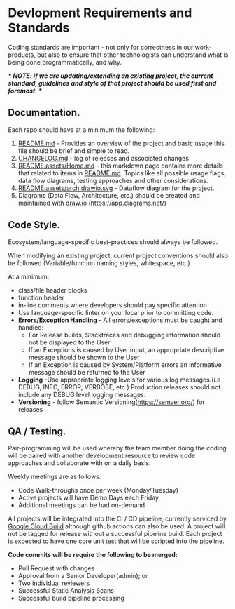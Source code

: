 # Devlopment Requirements and Standards

Coding standards are important - not only for correctness in our work-products, but also to ensure that other technologists can understand what is being done programmatically, and why.

 

***\* NOTE: if we are updating/extending an existing project, the current standard, guidelines and style of that project should be used first and foremost. \****

## Documentation.

Each repo should have at a minimum the following:

1. [README.md](http://README.md) - Provides an overview of the project and basic usage this file should be brief and simple to read.
2. [CHANGELOG.md](http://CHANGELOG.md) - log of releases and associated changes
3. [README.assets/Home.md](http://README.assets/Home.md) - this markdown page contains more details that related to items in [README.md](http://README.md).  Topics like all possible usage flags, data flow diagrams, testing approaches and other considerations.
4. [README.assets/arch.drawio.svg](http://README.assets/arch.drawio.svg) - Dataflow diagram for the project.
5. Diagrams (Data Flow, Architecture, etc.) should be created and maintained with [draw.io](http://draw.io) (https://app.diagrams.net/)
   
   

## Code Style.

Ecosystem/language-specific best-practices should always be followed.  

When modifying an existing project, current project conventions should also be followed.(Variable/function naming styles, whitespace, etc.)

At a minimum:

- class/file header blocks
- function header
- in-line comments where developers should pay specific attention
- Use language-specific linter on your local prior to committing code.
- **Errors/Exception Handling -** All errors/exceptions must be caught and handled:
  - For Release builds, Stacktraces and debugging information should not be displayed to the User 
  - If an Exceptions is caused by User input, an appropriate descriptive message should be shown to the User
  - If an Exception is caused by System/Platform errors an informative message should be returned to the User
- **Logging** -Use appropriate logging levels for various log messages.(i.e DEBUG, INFO, ERROR, VERBOSE, etc.)  Production releases should not include any DEBUG level logging messages.
- **Versioning** - follow Semantic Versioning(https://semver.org/) for releases 

## QA / Testing.

Pair-programming will be used whereby the team member doing the coding will be paired with another development resource to review code approaches and collaborate with on a daily basis.  

Weekly meetings are as follows:

- Code Walk-throughs once per week (Monday/Tuesday)
- Active projects will have Demo Days each Friday
- Additional meetings can be had on-demand 

All projects will be integrated into the CI / CD pipeline, currently serviced by [Google Cloud Build](https://console.cloud.google.com/cloud-build/dashboard?folder=true&organizationId=true&project=storj-utropic-services) although github actions can also be used.  A project will not be tagged for release without a successful pipeline build.  Each project is expected to have one core unit test that will be scripted into the pipeline.

**Code commits will be require the following to be merged:**

- Pull Request with changes
- Approval from a Senior Developer(admin); or
- Two individual reviewers
- Successful Static Analysis Scans
- Successful build pipeline processing
